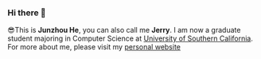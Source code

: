 ### Hi there 👋
😎This is **Junzhou He**, you can also call me **Jerry**. I am now a graduate student majoring in Computer Science at [University of Southern California](https://viterbischool.usc.edu/). For more about me, please visit my [personal website](https://jz2000.de)


